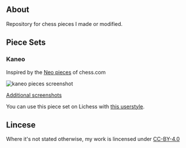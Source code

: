 ## About

Repository for chess pieces I made or modified.

## Piece Sets

### Kaneo

Inspired by the [Neo pieces](https://i.imgur.com/d3RhW7o.png) of chess.com

![kaneo pieces screenshot](https://i.imgur.com/iUcOvyc.png)

[Additional screenshots](https://imgur.com/a/XeJdVy5)

You can use this piece set on Lichess with [this userstyle](https://userstyles.org/styles/180754/lichess-kaneo-pieces).

## Lincese

Where it's not stated otherwise, my work is lincensed under [CC-BY-4.0](https://choosealicense.com/licenses/cc-by-4.0)
